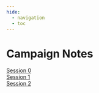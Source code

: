 ```yaml
---
hide:
  - navigation
  - toc
---
```


# Campaign Notes

[Session 0](https://half-guinea-press.github.io/Nocturnal_Campaign/campaign_notes/Session%200/)<br>
[Session 1](https://half-guinea-press.github.io/Nocturnal_Campaign/campaign_notes/Session%201/)<br>
[Session 2](https://half-guinea-press.github.io/Nocturnal_Campaign/campaign_notes/Session%202/)<br>
